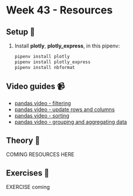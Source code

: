 # Week 43 - Resources

## Setup :wrench:

1. Install **plotly**, **plotly_express**, in this pipenv: 
   ```python 
   pipenv install plotly
   pipenv install plotly_express
   pipenv install nbformat
   ``` 

## Video guides :video_camera:

- [pandas video - filtering](https://www.youtube.com/watch?v=Lw2rlcxScZY&list=RDCMUCCezIgC97PvUuR4_gbFUs5g&index=4)
- [pandas video - update rows and columns](https://www.youtube.com/watch?v=DCDe29sIKcE&list=RDCMUCCezIgC97PvUuR4_gbFUs5g&index=5)
- [pandas video - sorting](https://www.youtube.com/watch?v=T11QYVfZoD0&list=RDCMUCCezIgC97PvUuR4_gbFUs5g&index=7)
- [pandas video - grouping and aggregating data](https://www.youtube.com/watch?v=txMdrV1Ut64&list=RDCMUCCezIgC97PvUuR4_gbFUs5g&index=8)


## Theory :book:

COMING RESOURCES HERE

## Exercises :running:

EXERCISE coming